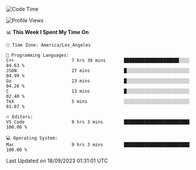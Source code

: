 <!--START_SECTION:waka-->
![Code Time](http://img.shields.io/badge/Code%20Time-521%20hrs%2010%20mins-blue)

![Profile Views](http://img.shields.io/badge/Profile%20Views-0-blue)

📊 **This Week I Spent My Time On** 

```text
🕑︎ Time Zone: America/Los_Angeles

💬 Programming Languages: 
C++                      7 hrs 39 mins       █████████████████████░░░░   84.63 % 
JSON                     27 mins             █░░░░░░░░░░░░░░░░░░░░░░░░   04.99 % 
Go                       23 mins             █░░░░░░░░░░░░░░░░░░░░░░░░   04.26 % 
C                        13 mins             █░░░░░░░░░░░░░░░░░░░░░░░░   02.40 % 
TeX                      5 mins              ░░░░░░░░░░░░░░░░░░░░░░░░░   01.07 % 

🔥 Editors: 
VS Code                  9 hrs 3 mins        █████████████████████████   100.00 % 

💻 Operating System: 
Mac                      9 hrs 3 mins        █████████████████████████   100.00 % 
```


 Last Updated on 18/09/2023 01:31:01 UTC
<!--END_SECTION:waka-->

